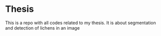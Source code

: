 # Thesis
This is a repo with all codes related to my thesis. It is about segmentation and detection of lichens in an image
